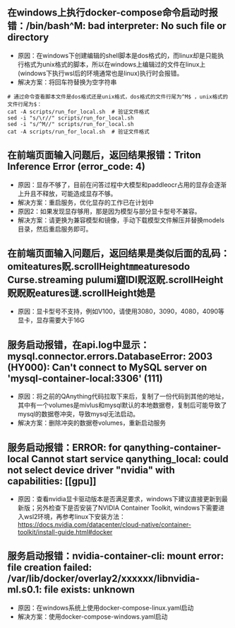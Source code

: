 ## 在windows上执行docker-compose命令启动时报错：/bin/bash^M: bad interpreter: No such file or directory
- 原因：在windows下创建编辑的shell脚本是dos格式的，而linux却是只能执行格式为unix格式的脚本，所以在windows上编辑过的文件在linux上(windows下执行wsl后的环境通常也是linux)执行时会报错。
- 解决方案：将回车符替换为空字符串
```shell
# 通过命令查看脚本文件是dos格式还是unix格式，dos格式的文件行尾为^M$ ，unix格式的文件行尾为$：
cat -A scripts/run_for_local.sh  # 验证文件格式
sed -i "s/\r//" scripts/run_for_local.sh
sed -i "s/^M//" scripts/run_for_local.sh
cat -A scripts/run_for_local.sh  # 验证文件格式
```

## 在前端页面输入问题后，返回结果报错：Triton Inference Error (error_code: 4)
- 原因：显存不够了，目前在问答过程中大模型和paddleocr占用的显存会逐渐上升且不释放，可能造成显存不够。
- 解决方案：重启服务，优化显存的工作已在计划中
- 原因2：如果发现显存够用，那是因为模型与部分显卡型号不兼容。
- 解决方案：请更换为兼容模型和镜像，手动下载模型文件解压并替换models目录，然后重启服务即可。

## 在前端页面输入问题后，返回结果是类似后面的乱码：omiteatures贶.scrollHeight㎜eaturesodo Curse.streaming pulumi窟IDI贶沤贶.scrollHeight贶贶贶eatures谜.scrollHeight她是
- 原因：显卡型号不支持，例如V100，请使用3080，3090，4080，4090等显卡，显存需要大于16G

## 服务启动报错，在api.log中显示：mysql.connector.errors.DatabaseError: 2003 (HY000): Can't connect to MySQL server on 'mysql-container-local:3306' (111)
- 原因：将之前的QAnything代码拉取下来后，复制了一份代码到其他的地址，其中有一个volumes是mivlus和mysql默认的本地数据卷，复制后可能导致了mysql的数据卷冲突，导致mysql无法启动。
- 解决方案：删除冲突的数据卷volumes，重新启动服务

## 服务启动报错：ERROR: for qanything-container-local Cannot start service qanything_local: could not select device driver "nvidia" with capabilities: [[gpu]]
- 原因：查看nvidia显卡驱动版本是否满足要求，windows下建议直接更新到最新版；另外检查下是否安装了NVIDIA Container Toolkit, windows下需要进入wsl2环境，再参考linux下安装方法：https://docs.nvidia.com/datacenter/cloud-native/container-toolkit/install-guide.html#docker

## 服务启动报错：nvidia-container-cli: mount error: file creation failed: /var/lib/docker/overlay2/xxxxxx/libnvidia-ml.s0.1: file exists: unknown
- 原因：在windows系统上使用docker-compose-linux.yaml启动
- 解决方案：使用docker-compose-windows.yaml启动


